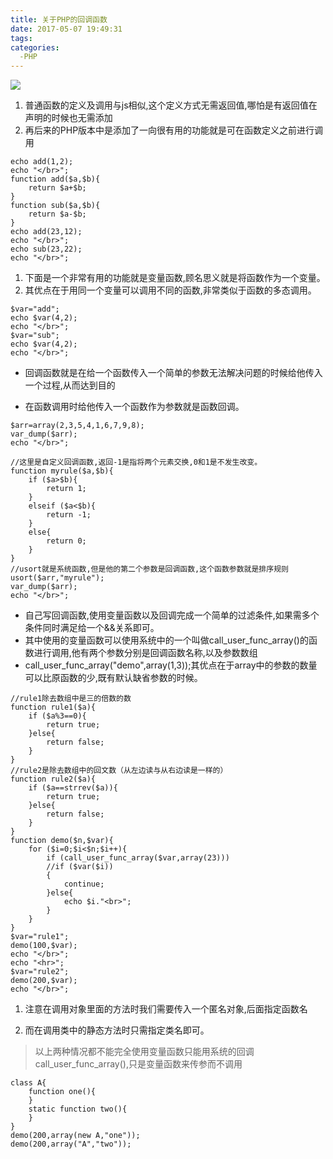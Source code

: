 ```yaml
---
title: 关于PHP的回调函数
date: 2017-05-07 19:49:31
tags:
categories:
  -PHP
---
```

![](http://upload-images.jianshu.io/upload_images/1568656-0ad89e4d6ebe34e3.jpg?imageMogr2/auto-orient/strip%7CimageView2/2/w/1240)


1. 普通函数的定义及调用与js相似,这个定义方式无需返回值,哪怕是有返回值在声明的时候也无需添加
2. 再后来的PHP版本中是添加了一向很有用的功能就是可在函数定义之前进行调用

```
echo add(1,2);
echo "</br>";
function add($a,$b){
    return $a+$b;
}
function sub($a,$b){
    return $a-$b;
}
echo add(23,12);
echo "</br>";
echo sub(23,22);
echo "</br>";
```

1. 下面是一个非常有用的功能就是变量函数,顾名思义就是将函数作为一个变量。
2. 其优点在于用同一个变量可以调用不同的函数,非常类似于函数的多态调用。

```
$var="add";
echo $var(4,2);
echo "</br>";
$var="sub";
echo $var(4,2);
echo "</br>";
```




* 回调函数就是在给一个函数传入一个简单的参数无法解决问题的时候给他传入一个过程,从而达到目的

* 在函数调用时给他传入一个函数作为参数就是函数回调。
```
$arr=array(2,3,5,4,1,6,7,9,8);
var_dump($arr);
echo "</br>";
```
```
//这里是自定义回调函数,返回-1是指将两个元素交换,0和1是不发生改变。
function myrule($a,$b){
    if ($a>$b){
        return 1;
    }
    elseif ($a<$b){
        return -1;
    }
    else{
        return 0;
    }
}
//usort就是系统函数,但是他的第二个参数是回调函数,这个函数参数就是排序规则
usort($arr,"myrule");
var_dump($arr);
echo "</br>";
```


 * 自己写回调函数,使用变量函数以及回调完成一个简单的过滤条件,如果需多个条件同时满足给一个&&关系即可。
 * 其中使用的变量函数可以使用系统中的一个叫做call_user_func_array()的函数进行调用,他有两个参数分别是回调函数名称,以及参数数组
 * call_user_func_array("demo",array(1,3));其优点在于array中的参数的数量可以比原函数的少,既有默认缺省参数的时候。

```
//rule1除去数组中是三的倍数的数
function rule1($a){
    if ($a%3==0){
        return true;
    }else{
        return false;
    }
}
//rule2是除去数组中的回文数（从左边读与从右边读是一样的）
function rule2($a){
    if ($a==strrev($a)){
        return true;
    }else{
        return false;
    }
}
function demo($n,$var){
    for ($i=0;$i<$n;$i++){
        if (call_user_func_array($var,array(23)))
        //if ($var($i))
        {
            continue;
        }else{
            echo $i."<br>";
        }
    }
}
$var="rule1";
demo(100,$var);
echo "</br>";
echo "<hr>";
$var="rule2";
demo(200,$var);
echo "</br>";
```
1. 注意在调用对象里面的方法时我们需要传入一个匿名对象,后面指定函数名

2. 而在调用类中的静态方法时只需指定类名即可。
> 以上两种情况都不能完全使用变量函数只能用系统的回调call_user_func_array(),只是变量函数来传参而不调用

```
class A{
    function one(){
    }
    static function two(){
    }
}
demo(200,array(new A,"one"));
demo(200,array("A","two"));
```
